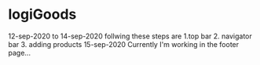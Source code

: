 # logiGoods

12-sep-2020 to 14-sep-2020 follwing these steps are 1.top bar 2. navigator bar 3. adding products
15-sep-2020 Currently I'm working in the footer page...

